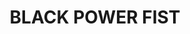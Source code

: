 ---
pid: mx158
title: BLACK POWER FIST
location_transcription: multiple, all over
coordinates: "[-75.225598822568, 39.952615586327]"
zipcode: '19139'
gen_neighborhood: West Philadelphia
neighborhood: Walnut Hill
outside_phl: 
age: '23'
age_range: 20-29
instagram: 
image_file_name: mx_158.jpg
proposal_transcription: A big old black fist
topic: African Americans,Unity
topic_summary: 0, 0
type: Sculpture Statue
keywords_other: Fist
credit: 
image_labels: A fist
twitter: 
facebook: 
permalink: "/monuments/mx158/"
layout: item-page
---